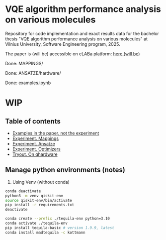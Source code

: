 # VQE algorithm performance analysis on various molecules

Repository for code implementation and exact results data for the bachelor thesis "VQE algorithm performance analysis on various molecules" at Vilnius University, Software Engineering program, 2025.

The paper is (will be) accessible on eLABa platform: [here (will be)](./)

Done: MAPPINGS/

Done: ANSATZE/hardware/

Done: examples.ipynb

# WIP

## Table of contents

- [Examples in the paper, not the experiment](./examples.ipynb)
- [Experiment. Mappings](./mappings.ipynb)
- [Experiment. Ansatze](./ansatze.ipynb)
- [Experiment. Optimizers](./optimizers.ipynb)
- [Tryout. On qhardware](./qhardware.ipynb)

## Manage python environments (notes)

1. Using Venv (without conda)

```bash
conda deactivate
python3 -m venv qiskit-env
source qiskit-env/bin/activate
pip install -r requirements.txt
deactivate
```

```bash
conda create --prefix ./tequila-env python=3.10
conda activate ./tequila-env
pip install tequila-basic # version 1.9.9, latest
conda install madtequila -c kottmann
```
